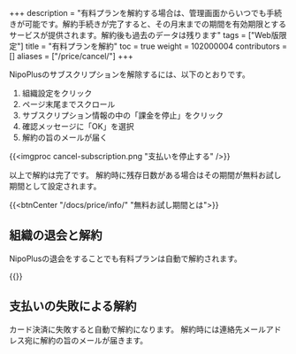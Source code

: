 +++
description = "有料プランを解約する場合は、管理画面からいつでも手続きが可能です。解約手続きが完了すると、その月末までの期間を有効期限とするサービスが提供されます。解約後も過去のデータは残ります"
tags = ["Web版限定"]
title = "有料プランを解約"
toc = true
weight = 102000004
contributors = []
aliases = ["/price/cancel/"]
+++

NipoPlusのサブスクリプションを解除するには、以下のとおりです。

1. 組織設定をクリック
1. ページ末尾までスクロール
1. サブスクリプション情報の中の「課金を停止」をクリック
1. 確認メッセージに「OK」を選択
1. 解約の旨のメールが届く

{{<imgproc cancel-subscription.png "支払いを停止する" />}}

以上で解約は完了です。
解約時に残存日数がある場合はその期間が無料お試し期間として設定されます。

{{<btnCenter "/docs/price/info/" "無料お試し期間とは">}}

## 組織の退会と解約

NipoPlusの退会をすることでも有料プランは自動で解約されます。

{{<appscreen filename="withdrawal" title="組織設定を開き、退会の項目までスクロールしてください。退会ボタンをクリックするとパスワード入力画面が表示されます"  >}}

## 支払いの失敗による解約

カード決済に失敗すると自動で解約になります。
解約時には連絡先メールアドレス宛に解約の旨のメールが届きます。
